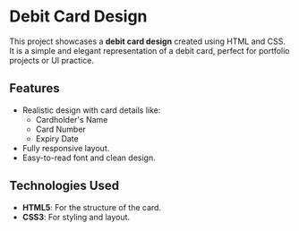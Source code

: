 # Debit Card Design

This project showcases a **debit card design** created using HTML and CSS. It is a simple and elegant representation of a debit card, perfect for portfolio projects or UI practice.

## Features

- Realistic design with card details like:
  - Cardholder's Name
  - Card Number
  - Expiry Date
- Fully responsive layout.
- Easy-to-read font and clean design.

## Technologies Used

- **HTML5**: For the structure of the card.
- **CSS3**: For styling and layout.
